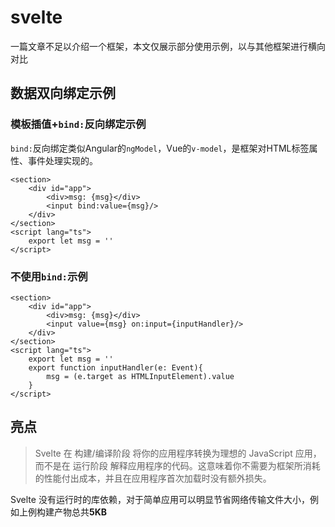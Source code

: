 # svelte
一篇文章不足以介绍一个框架，本文仅展示部分使用示例，以与其他框架进行横向对比

## 数据双向绑定示例

### 模板插值+`bind:`反向绑定示例
`bind:`反向绑定类似Angular的`ngModel`，Vue的`v-model`，是框架对HTML标签属性、事件处理实现的。

```svelte
<section>
    <div id="app">
        <div>msg: {msg}</div>
        <input bind:value={msg}/>
    </div>
</section>
<script lang="ts">
    export let msg = ''
</script>
```

### 不使用`bind:`示例
```svelte
<section>
    <div id="app">
        <div>msg: {msg}</div>
        <input value={msg} on:input={inputHandler}/>
    </div>
</section>
<script lang="ts">
    export let msg = ''
    export function inputHandler(e: Event){
        msg = (e.target as HTMLInputElement).value
    }
</script>
```

## 亮点

> Svelte 在 构建/编译阶段 将你的应用程序转换为理想的 JavaScript 应用，而不是在 运行阶段 解释应用程序的代码。这意味着你不需要为框架所消耗的性能付出成本，并且在应用程序首次加载时没有额外损失。

Svelte 没有运行时的库依赖，对于简单应用可以明显节省网络传输文件大小，例如上例构建产物总共**5KB**